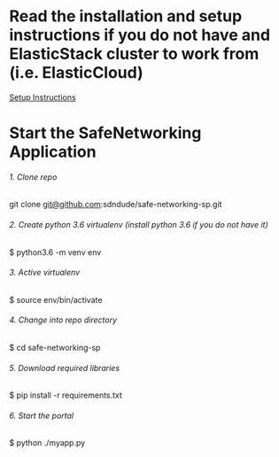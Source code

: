 # Read the installation and setup instructions if you do not have and ElasticStack cluster to work from (i.e. ElasticCloud)
[Setup Instructions](docs/setup.md)
# Start the SafeNetworking Application
###### 1. Clone repo
git clone git@github.com:sdndude/safe-networking-sp.git

###### 2. Create python 3.6 virtualenv (install python 3.6 if you do not have it)
$ python3.6 -m venv env

###### 3. Active virtualenv
$ source env/bin/activate

###### 4. Change into repo directory
$ cd safe-networking-sp

###### 5. Download required libraries
$ pip install -r requirements.txt

###### 6. Start the portal
$ python ./myapp.py
